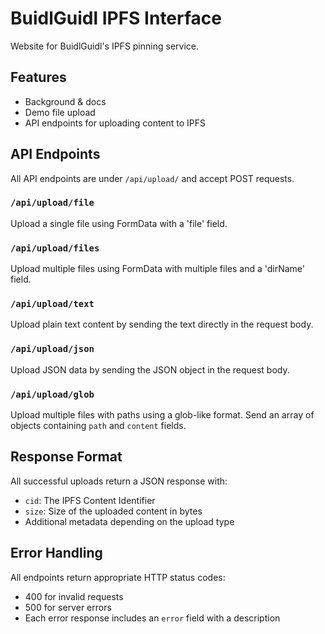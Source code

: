# BuidlGuidl IPFS Interface

Website for BuidlGuidl's IPFS pinning service.

## Features
- Background & docs
- Demo file upload
- API endpoints for uploading content to IPFS

## API Endpoints

All API endpoints are under `/api/upload/` and accept POST requests.

### `/api/upload/file`
Upload a single file using FormData with a 'file' field.

### `/api/upload/files`
Upload multiple files using FormData with multiple files and a 'dirName' field.

### `/api/upload/text`
Upload plain text content by sending the text directly in the request body.

### `/api/upload/json`
Upload JSON data by sending the JSON object in the request body.

### `/api/upload/glob`
Upload multiple files with paths using a glob-like format. Send an array of objects containing `path` and `content` fields.

## Response Format

All successful uploads return a JSON response with:
- `cid`: The IPFS Content Identifier
- `size`: Size of the uploaded content in bytes
- Additional metadata depending on the upload type

## Error Handling

All endpoints return appropriate HTTP status codes:
- 400 for invalid requests
- 500 for server errors
- Each error response includes an `error` field with a description
